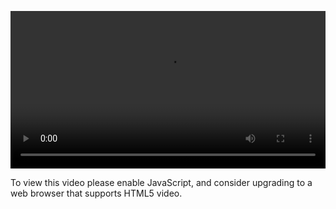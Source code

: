 <video controls="" style="width: 100%; display: block;"><source src="http://o86bpj665.bkt.clouddn.com/gulp-flex-res/17-viewport.mp4" type="video/mp4"><p>To view this video please enable JavaScript, and consider upgrading to a web browser that supports HTML5 video.</p></video>
